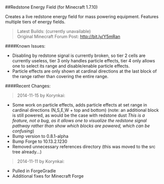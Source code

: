 ##Redstone Energy Field (for Minecraft 1.7.10)

Creates a live redstone energy field for mass powering equipment. Features multiple tiers of energy fields.


>Latest Builds: (currently unavailable)<br>
Original Minecraft Forum Post: http://bit.ly/Y5mRan

####Known Issues:

* Disabling by redstone signal is currently broken, so tier 2 cells are currently useless, tier 3 only handles particle effects, tier 4 only allows one to select its range and disable/enable particle effects.
* Particle effects are only shown at cardinal directions at the last block of the range rather than covering the entire range.

####Recent Changes:

>2014-11-15 by Korynkai:

* Some work on particle effects, adds particle effects at set range in cardinal directions (N,S,E,W + top and bottom) (note: an additional block is still powered, as would be the case with redstone dust *This is a feature, not a bug, as it allows one to visualize the redstone signal pathway rather than show which blocks are powered, which can be confusing*)
* Bump version to 0.8.1-alpha
* Bump Forge to 10.13.2.1230
* Removed unnecessary references directory (this was moved to the src tree already...)

>2014-11-11 by Korynkai:

* Pulled in ForgeGradle
* Additional fixes for Minecraft Forge
